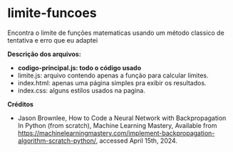 # limite-funcoes
Encontra o limite de funções matematicas usando um método classico de tentativa e erro que eu adaptei

**Descrição dos arquivos:**
  - **codigo-principal.js: todo o código usado**
  - limite.js: arquivo contendo apenas a função para calcular limites.
  - index.html: apenas uma página simples pra exibir os resultados.
  - index.css: alguns estilos usados na pagina.

**Créditos**
  - Jason Brownlee, How to Code a Neural Network with Backpropagation In Python (from scratch), Machine Learning Mastery, Available from https://machinelearningmastery.com/implement-backpropagation-algorithm-scratch-python/, accessed April 15th, 2024.